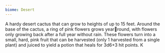 ```yaml
---
biome: Desert
---
```

A hardy desert cactus that can grow to heights of up to 15 feet. Around the base of the cactus, a ring of pink flowers grows yearround, with flowers only growing back after a full year without rain. These flowers turn into a small, hard, pink fruit that can be harvested (only 1 harvested from a single plant) and juiced to yield a potion that heals for 3d6+3 hit points. K 


